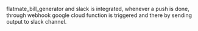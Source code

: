flatmate_bill_generator
and slack is integrated, whenever a push is done, through webhook google cloud function is triggered and there by sending output to slack channel.

